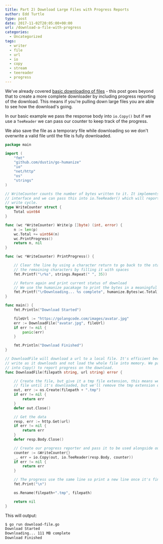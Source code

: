```yaml
---
title: Part 2) Download Large Files with Progress Reports
author: Edd Turtle
type: post
date: 2017-11-02T20:05:00+00:00
url: /download-a-file-with-progress
categories:
  - Uncategorized
tags:
  - writer
  - file
  - url
  - io
  - copy
  - stream
  - teereader
  - progress
---
```


We've already covered [basic downloading of files](/download-a-file-from-a-url/) - this post goes beyond that to create a more complete downloader by including progress reporting of the download. This means if you're pulling down large files you are able to see how the download's going.

In our basic example we pass the response body into `io.Copy()` but if we use a `TeeReader` we can pass our counter to keep track of the progress.

We also save the file as a temporary file while downloading so we don't overwrite a valid file until the file is fully downloaded.

```go
package main

import (
    "fmt"
    "github.com/dustin/go-humanize"
    "io"
    "net/http"
    "os"
    "strings"
)

// WriteCounter counts the number of bytes written to it. It implements to the io.Writer
// interface and we can pass this into io.TeeReader() which will report progress on each
// write cycle.
type WriteCounter struct {
    Total uint64
}

func (wc *WriteCounter) Write(p []byte) (int, error) {
    n := len(p)
    wc.Total += uint64(n)
    wc.PrintProgress()
    return n, nil
}

func (wc *WriteCounter) PrintProgress() {

    // Clear the line by using a character return to go back to the start and remove
    // the remaining characters by filling it with spaces
    fmt.Printf("\r%s", strings.Repeat(" ", 35))

    // Return again and print current status of download
    // We use the humanize pacakage to print the bytes in a meaningful way (e.g. 10 MB)
    fmt.Printf("\rDownloading... %s complete", humanize.Bytes(wc.Total))
}

func main() {
    fmt.Println("Download Started")

    fileUrl := "https://golangcode.com/images/avatar.jpg"
    err := DownloadFile("avatar.jpg", fileUrl)
    if err != nil {
        panic(err)
    }

    fmt.Println("Download Finished")
}

// DownloadFile will download a url to a local file. It's efficient because it will
// write as it downloads and not load the whole file into memory. We pass an io.TeeReader
// into Copy() to report progress on the download.
func DownloadFile(filepath string, url string) error {

    // Create the file, but give it a tmp file extension, this means we won't overwrite a
    // file until it's downloaded, but we'll remove the tmp extension once downloaded.
    out, err := os.Create(filepath + ".tmp")
    if err != nil {
        return err
    }
    defer out.Close()

    // Get the data
    resp, err := http.Get(url)
    if err != nil {
        return err
    }
    defer resp.Body.Close()

    // Create our progress reporter and pass it to be used alongside our writer
    counter := &WriteCounter{}
    _, err = io.Copy(out, io.TeeReader(resp.Body, counter))
    if err != nil {
        return err
    }

    // The progress use the same line so print a new line once it's finished downloading
    fmt.Print("\n")

    os.Rename(filepath+".tmp", filepath)

    return nil
}
```

This will output:

```bash
$ go run download-file.go 
Download Started
Downloading... 111 MB complete     
Download Finished
```